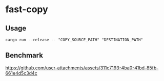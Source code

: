 # fast-copy


## Usage
`cargo run --release -- "COPY_SOURCE_PATH" "DESTINATION_PATH"`

## Benchmark

https://github.com/user-attachments/assets/311c7193-4ba0-41bd-85fb-661e4d5c3d4c


